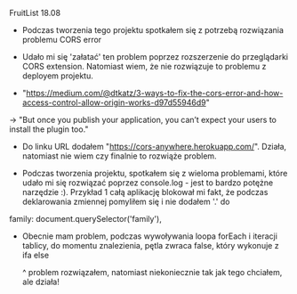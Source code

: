 FruitList
18.08
- Podczas tworzenia tego projektu spotkałem się z potrzebą rozwiązania problemu CORS error
- Udało mi się 'załatać' ten problem poprzez rozszerzenie do przeglądarki CORS extension. Natomiast wiem, że nie rozwiązuje to problemu z deployem projektu. 

- "https://medium.com/@dtkatz/3-ways-to-fix-the-cors-error-and-how-access-control-allow-origin-works-d97d55946d9" 

 -> "But once you publish your application, you can’t expect your users to install the plugin too."

 - Do linku URL dodałem "https://cors-anywhere.herokuapp.com/". Działa, natomiast nie wiem czy finalnie to rozwiąże problem.

 - Podczas tworzenia projektu, spotkałem się z wieloma problemami, które udało mi się rozwiązać poprzez console.log - jest to bardzo potężne narzędzie :). Przykład 1 całą aplikację blokował mi fakt, że podczas deklarowania zmiennej pomyliłem się i nie dodałem '.' do 
 
  family: document.querySelector('family'),

- Obecnie mam problem, podczas wywoływania loopa forEach i iteracji tablicy, do momentu znalezienia, pętla zwraca false, który wykonuje z ifa else 

  ^ problem rozwiązałem, natomiast niekoniecznie tak jak tego chciałem, ale działa!
